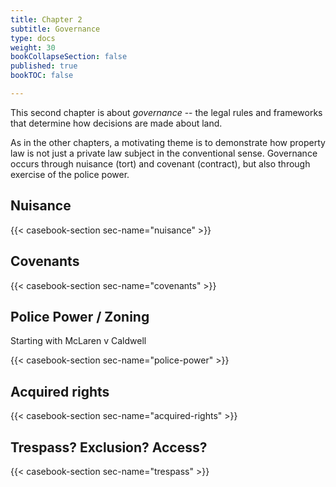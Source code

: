 ```yaml
---
title: Chapter 2
subtitle: Governance 
type: docs
weight: 30
bookCollapseSection: false
published: true
bookTOC: false

---
```


This second chapter is about *governance* -- the legal rules and frameworks that determine how decisions are made about land.

As in the other chapters, a motivating theme is to demonstrate how property law is not just a private law subject in the conventional sense. Governance occurs through nuisance (tort) and covenant (contract), but also through exercise of the police power. 

## Nuisance

{{< casebook-section sec-name="nuisance" >}}

## Covenants

{{< casebook-section sec-name="covenants" >}}

## Police Power / Zoning

Starting with McLaren v Caldwell

{{< casebook-section sec-name="police-power" >}}

## Acquired rights

{{< casebook-section sec-name="acquired-rights" >}}

## Trespass? Exclusion? Access?

{{< casebook-section sec-name="trespass" >}}

